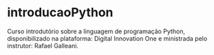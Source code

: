# introducaoPython
Curso introdutório sobre a linguagem de programação Python, disponibilizado na plataforma: Digital Innovation One e ministrada pelo instrutor: Rafael Galleani.
